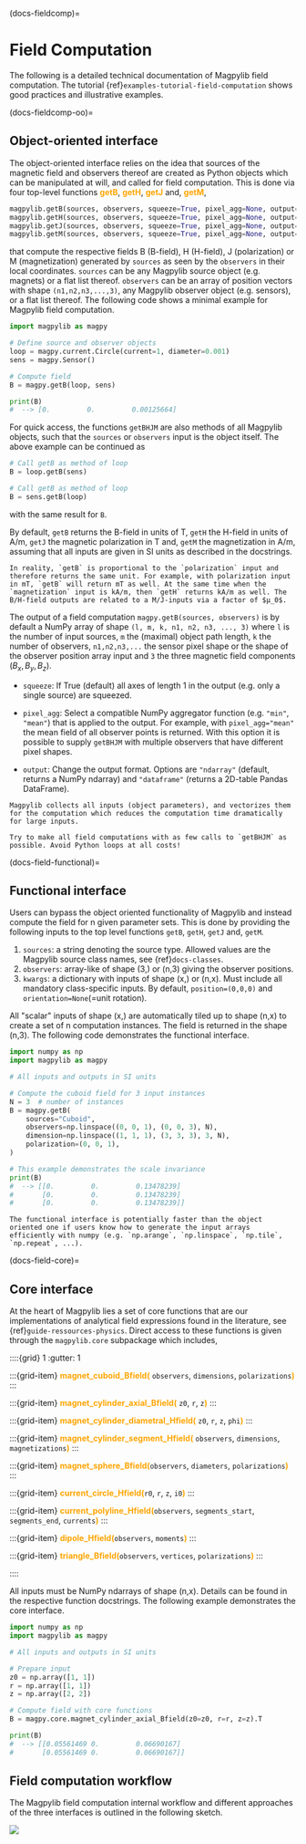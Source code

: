 (docs-fieldcomp)=
# Field Computation

The following is a detailed technical documentation of Magpylib field computation.
The tutorial {ref}`examples-tutorial-field-computation` shows good practices and illustrative examples.

(docs-fieldcomp-oo)=
## Object-oriented interface

The object-oriented interface relies on the idea that sources of the magnetic field and observers thereof are created as Python objects which can be manipulated at will, and called for field computation. This is done via four top-level functions <span style="color: orange">**getB**</span>, <span style="color: orange">**getH**</span>, <span style="color: orange">**getJ**</span> and, <span style="color: orange">**getM**</span>,

```python
magpylib.getB(sources, observers, squeeze=True, pixel_agg=None, output="ndarray")
magpylib.getH(sources, observers, squeeze=True, pixel_agg=None, output="ndarray")
magpylib.getJ(sources, observers, squeeze=True, pixel_agg=None, output="ndarray")
magpylib.getM(sources, observers, squeeze=True, pixel_agg=None, output="ndarray")
```

that compute the respective fields B (B-field), H (H-field), J (polarization) or M (magnetization) generated by `sources` as seen by the `observers` in their local coordinates. `sources` can be any Magpylib source object (e.g. magnets) or a flat list thereof. `observers` can be an array of position vectors with shape `(n1,n2,n3,...,3)`, any Magpylib observer object (e.g. sensors), or a flat list thereof. The following code shows a minimal example for Magpylib field computation.

```python
import magpylib as magpy

# Define source and observer objects
loop = magpy.current.Circle(current=1, diameter=0.001)
sens = magpy.Sensor()

# Compute field
B = magpy.getB(loop, sens)

print(B)
#  --> [0.         0.         0.00125664]
```

For quick access, the functions `getBHJM` are also methods of all Magpylib objects, such that the `sources` or `observers` input is the object itself. The above example can be continued as

```python
# Call getB as method of loop
B = loop.getB(sens)

# Call getB as method of loop
B = sens.getB(loop)
```

with the same result for `B`.

By default, `getB` returns the B-field in units of T, `getH` the H-field in units of A/m, `getJ` the magnetic polarization in T and, `getM` the magnetization in A/m, assuming that all inputs are given in SI units as described in the docstrings.

```{hint}
In reality, `getB` is proportional to the `polarization` input and therefore returns the same unit. For example, with polarization input in mT, `getB` will return mT as well. At the same time when the `magnetization` input is kA/m, then `getH` returns kA/m as well. The B/H-field outputs are related to a M/J-inputs via a factor of $µ_0$.
```

The output of a field computation `magpy.getB(sources, observers)` is by default a NumPy array of shape `(l, m, k, n1, n2, n3, ..., 3)` where `l` is the number of input sources, `m` the (maximal) object path length, `k` the number of observers, `n1,n2,n3,...` the sensor pixel shape or the shape of the observer position array input and `3` the three magnetic field components $(B_x, B_y, B_z)$.

* `squeeze`: If True (default) all axes of length 1 in the output (e.g. only a single source) are squeezed.

* `pixel_agg`: Select a compatible NumPy aggregator function (e.g. `"min"`, `"mean"`) that is applied to the output. For example, with `pixel_agg="mean"` the mean field of all observer points is returned. With this option it is possible to supply `getBHJM` with multiple observers that have different pixel shapes.

* `output`: Change the output format. Options are `"ndarray"` (default, returns a NumPy ndarray) and `"dataframe"` (returns a 2D-table Pandas DataFrame).

```{note}
Magpylib collects all inputs (object parameters), and vectorizes them for the computation which reduces the computation time dramatically for large inputs.

Try to make all field computations with as few calls to `getBHJM` as possible. Avoid Python loops at all costs!
```

(docs-field-functional)=
## Functional interface

Users can bypass the object oriented functionality of Magpylib and instead compute the field for n given parameter sets. This is done by providing the following inputs to the top level functions `getB`, `getH`, `getJ` and, `getM`.

1. `sources`: a string denoting the source type. Allowed values are the Magpylib source class names, see {ref}`docs-classes`.
2. `observers`: array-like of shape (3,) or (n,3) giving the observer positions.
3. `kwargs`: a dictionary with inputs of shape (x,) or (n,x). Must include all mandatory class-specific inputs. By default, `position=(0,0,0)` and `orientation=None`(=unit rotation).

All "scalar" inputs of shape (x,) are automatically tiled up to shape (n,x) to create a set of n computation instances. The field is returned in the shape (n,3). The following code demonstrates the functional interface.

```python
import numpy as np
import magpylib as magpy

# All inputs and outputs in SI units

# Compute the cuboid field for 3 input instances
N = 3  # number of instances
B = magpy.getB(
    sources="Cuboid",
    observers=np.linspace((0, 0, 1), (0, 0, 3), N),
    dimension=np.linspace((1, 1, 1), (3, 3, 3), 3, N),
    polarization=(0, 0, 1),
)

# This example demonstrates the scale invariance
print(B)
#  --> [[0.         0.         0.13478239]
#       [0.         0.         0.13478239]
#       [0.         0.         0.13478239]]
```

```{note}
The functional interface is potentially faster than the object oriented one if users know how to generate the input arrays efficiently with numpy (e.g. `np.arange`, `np.linspace`, `np.tile`, `np.repeat`, ...).
```


(docs-field-core)=
## Core interface

At the heart of Magpylib lies a set of core functions that are our implementations of analytical field expressions found in the literature, see {ref}`guide-ressources-physics`. Direct access to these functions is given through the `magpylib.core` subpackage which includes,

::::{grid} 1
:gutter: 1

:::{grid-item}
<span style="color: orange">**magnet_cuboid_Bfield(**</span> `observers`, `dimensions`, `polarizations`<span style="color: orange">**)**</span>
:::

:::{grid-item}
<span style="color: orange">**magnet_cylinder_axial_Bfield(**</span> `z0`, `r`, `z`<span style="color: orange">**)**</span>
:::

:::{grid-item}
<span style="color: orange">**magnet_cylinder_diametral_Hfield(**</span> `z0`, `r`, `z`, `phi`<span style="color: orange">**)**</span>
:::

:::{grid-item}
<span style="color: orange">**magnet_cylinder_segment_Hfield(**</span> `observers`, `dimensions`, `magnetizations`<span style="color: orange">**)**</span>
:::

:::{grid-item}
<span style="color: orange">**magnet_sphere_Bfield(**</span>`observers`, `diameters`, `polarizations`<span style="color: orange">**)**</span>
:::

:::{grid-item}
<span style="color: orange">**current_circle_Hfield(**</span>`r0`, `r`, `z`, `i0`<span style="color: orange">**)**</span>
:::

:::{grid-item}
<span style="color: orange">**current_polyline_Hfield(**</span>`observers`, `segments_start`, `segments_end`, `currents`<span style="color: orange">**)**</span>
:::

:::{grid-item}
<span style="color: orange">**dipole_Hfield(**</span>`observers`, `moments`<span style="color: orange">**)**</span>
:::

:::{grid-item}
<span style="color: orange">**triangle_Bfield(**</span>`observers`, `vertices`, `polarizations`<span style="color: orange">**)**</span>
:::

::::

All inputs must be NumPy ndarrays of shape (n,x). Details can be found in the respective function docstrings. The following example demonstrates the core interface.


```python
import numpy as np
import magpylib as magpy

# All inputs and outputs in SI units

# Prepare input
z0 = np.array([1, 1])
r = np.array([1, 1])
z = np.array([2, 2])

# Compute field with core functions
B = magpy.core.magnet_cylinder_axial_Bfield(z0=z0, r=r, z=z).T

print(B)
#  --> [[0.05561469 0.         0.06690167]
#       [0.05561469 0.         0.06690167]]
```

## Field computation workflow

The Magpylib field computation internal workflow and different approaches of the three interfaces is outlined in the following sketch.

![](../../../_static/images/docu_field_comp_flow.png)
